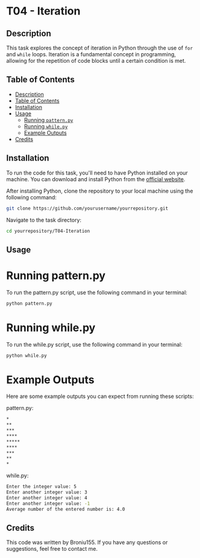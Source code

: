 # T04 - Iteration

## Description
This task explores the concept of iteration in Python through the use of `for` and `while` loops. Iteration is a fundamental concept in programming, allowing for the repetition of code blocks until a certain condition is met.

## Table of Contents
- [Description](#description)
- [Table of Contents](#table-of-contents)
- [Installation](#installation)
- [Usage](#usage)
  - [Running `pattern.py`](#running-patternpy)
  - [Running `while.py`](#running-whilepy)
  - [Example Outputs](#example-outputs)
- [Credits](#credits)

## Installation
To run the code for this task, you'll need to have Python installed on your machine. You can download and install Python from the [official website](https://www.python.org/downloads/).

After installing Python, clone the repository to your local machine using the following command:
```sh
git clone https://github.com/yourusername/yourrepository.git
```

Navigate to the task directory:
```sh
cd yourrepository/T04-Iteration
```

## Usage
# Running pattern.py
To run the pattern.py script, use the following command in your terminal:
```sh
python pattern.py
```

# Running while.py
To run the while.py script, use the following command in your terminal:
```sh
python while.py
```
# Example Outputs
Here are some example outputs you can expect from running these scripts:

pattern.py:
```sh
*
**
***
****
*****
****
***
**
*
```

while.py:
```sh
Enter the integer value: 5
Enter another integer value: 3
Enter another integer value: 4
Enter another integer value: -1
Average number of the entered number is: 4.0
```

## Credits
This code was written by Broniu155. If you have any questions or suggestions, feel free to contact me.